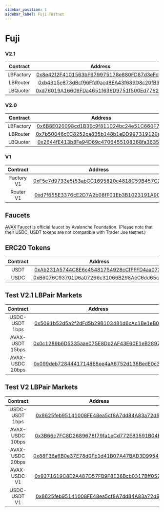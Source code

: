 ```yaml
---
sidebar_position: 1
sidebar_label: Fuji Testnet
---
```


# Fuji

### V2.1

| Contract  |                                                            Address                                                            |
| :-------: | :---------------------------------------------------------------------------------------------------------------------------: |
| LBFactory | [0x8e42f2F4101563bF679975178e880FD87d3eFd4e](https://testnet.snowtrace.io/address/0x8e42f2F4101563bF679975178e880FD87d3eFd4e) |
| LBRouter  | [0xb4315e873dBcf96Ffd0acd8EA43f689D8c20fB30](https://testnet.snowtrace.io/address/0xb4315e873dBcf96Ffd0acd8EA43f689D8c20fB30) |
| LBQuoter  | [0xd76019A16606FDa4651f636D9751f500Ed776250](https://testnet.snowtrace.io/address/0xd76019A16606FDa4651f636D9751f500Ed776250) |

### V2.0

| Contract  |                                                            Address                                                            |
| :-------: | :---------------------------------------------------------------------------------------------------------------------------: |
| LBFactory | [0x6B8E020098cd1B3Ec9f811024bc24e51C660F768](https://testnet.snowtrace.io/address/0x6B8E020098cd1B3Ec9f811024bc24e51C660F768) |
| LBRouter  | [0x7b50046cEC8252ca835b148b1eDD997319120a12](https://testnet.snowtrace.io/address/0x7b50046cEC8252ca835b148b1eDD997319120a12) |
| LBQuoter  | [0x2644fE413b8Fe94D69c4706455108368fa36354F](https://testnet.snowtrace.io/address/0x2644fE413b8Fe94D69c4706455108368fa36354F) |

### V1

|  Contract  |                                                            Address                                                            |
| :--------: | :---------------------------------------------------------------------------------------------------------------------------: |
| Factory V1 | [0xF5c7d9733e5f53abCC1695820c4818C59B457C2C](https://testnet.snowtrace.io/address/0xF5c7d9733e5f53abCC1695820c4818C59B457C2C) |
| Router V1  | [0xd7f655E3376cE2D7A2b08fF01Eb3B1023191A901](https://testnet.snowtrace.io/address/0xd7f655E3376cE2D7A2b08fF01Eb3B1023191A901) |

## Faucets

[AVAX Faucet](https://faucet.avax.network/) is official faucet by Avalanche Foundation. (Please note that their USDC, USDT tokens are not compatible with Trader Joe testnet.)

## ERC20 Tokens

| Contract |                                                                   Address                                                                   |
| :------: | :-----------------------------------------------------------------------------------------------------------------------------------------: |
|   USDT   | [0xAb231A5744C8E6c45481754928cCfFFFD4aa0732](https://testnet.snowtrace.io/address/0xAb231A5744C8E6c45481754928cCfFFFD4aa0732#writeContract) |
|   USDC   | [0xB6076C93701D6a07266c31066B298AeC6dd65c2d](https://testnet.snowtrace.io/address/0xB6076C93701D6a07266c31066B298AeC6dd65c2d#writeContract) |

## Test V2.1 LBPair Markets

|    Contract     |                                                            Address                                                            |
| :-------------: | :---------------------------------------------------------------------------------------------------------------------------: |
| USDC-USDT 1bps  | [0x5091b52d5a2f2dFd5b29B103481d6cAc1Be1eB07](https://testnet.snowtrace.io/address/0x5091b52d5a2f2dFd5b29B103481d6cAc1Be1eB07) |
| AVAX-USDT 15bps | [0x0c1289b6D5335aae075E8Db2AF43E60E1eB2897E](https://testnet.snowtrace.io/address/0x0c1289b6D5335aae075E8Db2AF43E60E1eB2897E) |
| AVAX-USDC 20bps | [0x099deb72844417148E8ee4aA6752d138BedE0c39](https://testnet.snowtrace.io/address/0x099deb72844417148E8ee4aA6752d138BedE0c39) |

## Test V2 LBPair Markets

|    Contract     |                                                            Address                                                            |
| :-------------: | :---------------------------------------------------------------------------------------------------------------------------: |
| USDC-USDT 1bps  | [0x8625feb95141008FE48ea5cf8A7dd84A83a72d9E](https://testnet.snowtrace.io/address/0x8625feb95141008FE48ea5cf8A7dd84A83a72d9E) |
| AVAX-USDC 10bps | [0x3B66c7FC8D2689678f79fa1eCd772E83591B04Ea](https://testnet.snowtrace.io/address/0x3B66c7FC8D2689678f79fa1eCd772E83591B04Ea) |
| AVAX-USDC 20bps | [0x88F36a6B0e37E78d0Fb1d41B07A47BAD3D995453](https://testnet.snowtrace.io/address/0x88F36a6B0e37E78d0Fb1d41B07A47BAD3D995453) |
|  AVAX-USDC V1   | [0x9371619C8E2A487D57FB9F8E36Bcb0317Bff0529](https://testnet.snowtrace.io/address/0x9371619C8E2A487D57FB9F8E36Bcb0317Bff0529) |
|  USDC-USDT V1   | [0x8625feb95141008FE48ea5cf8A7dd84A83a72d9E](https://testnet.snowtrace.io/address/0x8625feb95141008FE48ea5cf8A7dd84A83a72d9E) |
